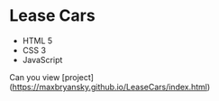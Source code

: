 # Lease Cars
- HTML 5
- CSS 3
- JavaScript

Can you view [project] (https://maxbryansky.github.io/LeaseCars/index.html)
